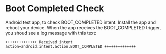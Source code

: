 # Boot Completed Check
Android test app, to check BOOT_COMPLETED intent. Install the app and reboot your device. When the app receives the BOOT_COMPLETED trigger, you shoud see a log message with this text:

`++++++++++++++ Received intent action=android.intent.action.BOOT_COMPLETED ++++++++++++++`
